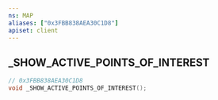 ```yaml
---
ns: MAP
aliases: ["0x3FBB838AEA30C1D8"]
apiset: client
---
```

## _SHOW_ACTIVE_POINTS_OF_INTEREST

```c
// 0x3FBB838AEA30C1D8
void _SHOW_ACTIVE_POINTS_OF_INTEREST();
```